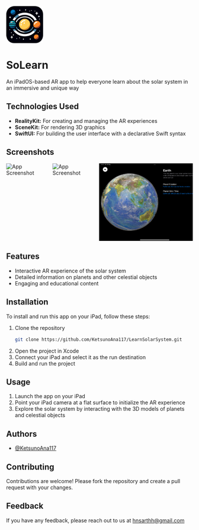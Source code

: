 <img src="https://github.com/KetsunoAna117/LearnSolarSystem/blob/main/LearnSolarSystem/Assets.xcassets/Icon.imageset/SolIcon-removebg.png" alt="Logo" width="100" height="100">

# SoLearn
An iPadOS-based AR app to help everyone learn about the solar system in an immersive and unique way

## Technologies Used

- **RealityKit:** For creating and managing the AR experiences
- **SceneKit:** For rendering 3D graphics
- **SwiftUI:** For building the user interface with a declarative Swift syntax

## Screenshots

<div style="display: flex; overflow-x: auto; gap: 50px;">
  <img src="./AppImage/IMG_0001.PNG" alt="App Screenshot" width="300">
  <img src="./AppImage/IMG_0002.PNG" alt="App Screenshot" width="300">
  <img src="./AppImage/IMG_0003.PNG" alt="App Screenshot" width="300">
</div>

## Features

- Interactive AR experience of the solar system
- Detailed information on planets and other celestial objects
- Engaging and educational content

## Installation

To install and run this app on your iPad, follow these steps:

1. Clone the repository
    ```bash
    git clone https://github.com/KetsunoAna117/LearnSolarSystem.git
    ```
2. Open the project in Xcode
3. Connect your iPad and select it as the run destination
4. Build and run the project

## Usage

1. Launch the app on your iPad
2. Point your iPad camera at a flat surface to initialize the AR experience
3. Explore the solar system by interacting with the 3D models of planets and celestial objects

## Authors

- [@KetsunoAna117](https://www.github.com/KetsunoAna117)

## Contributing

Contributions are welcome! Please fork the repository and create a pull request with your changes.

## Feedback

If you have any feedback, please reach out to us at hnsarthh@gmail.com
